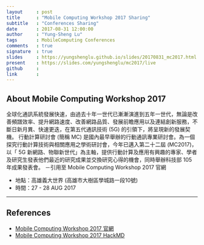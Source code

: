 ```yaml
---
layout     : post
title      : "Mobile Computing Workshop 2017 Sharing"
subtitle   : "Conferences Sharing"
date       : 2017-08-31 12:00:00
author     : "Yung-Sheng Lu"
tags       : MobileComputing Conferences
comments   : true
signature  : true
slides     : https://yungshenglu.github.io/slides/20170831_mc2017.html
present    : https://slides.com/yungshenglu/mc2017/live
github     :
link       :
---
```


## About Mobile Computing Workshop 2017

全球化通訊系統發展快速，由過去十年一世代已漸漸演進到五年一世代，無論是改善頻譜效率、提升網路速度、改善網路品質、發展前瞻應用以及連結創新服務，不斷日新月異、快速更迭，在第五代通訊技術 (5G) 的引領下，將呈現新的發展契機。
行動計算研討會 (簡稱 MC) 是國內最早舉辦的行動通訊專業研討會。為一個探究行動計算技術與相關應用之學術研討會，今年已邁入第二十二屆 (MC2017)，以「 5G 新網路、物聯新世代」為主軸，提供行動計算及應用有興趣的專家、學者及研究生發表他們最近的研究成果並交換研究心得的機會，同時舉辦科技部 105 年成果發表會。 －引用至 Mobile Computing Workshop 2017 官網

* 地點：高雄義大世界 (高雄市大樹區學城路一段10號)
* 時間：27 - 28 AUG 2017

---

## References

* [Mobile Computing Workshop 2017 官網](https://sites.google.com/site/mc2017tw/)
* [Mobile Computing Workshop 2017 HackMD](https://hackmd.io/s/HkEDOuyYb)